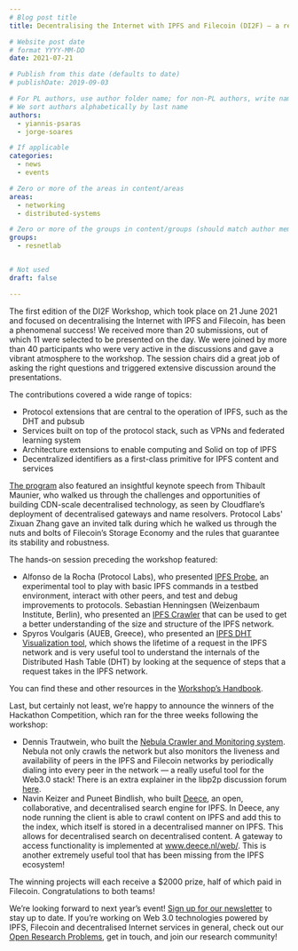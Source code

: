 ```yaml
---
# Blog post title
title: Decentralising the Internet with IPFS and Filecoin (DI2F) — a report from the trenches

# Website post date
# format YYYY-MM-DD
date: 2021-07-21

# Publish from this date (defaults to date)
# publishDate: 2019-09-03

# For PL authors, use author folder name; for non-PL authors, write name as in paper within ""
# We sort authors alphabetically by last name
authors:
  - yiannis-psaras
  - jorge-soares

# If applicable
categories:
  - news
  - events

# Zero or more of the areas in content/areas
areas:
  - networking
  - distributed-systems

# Zero or more of the groups in content/groups (should match author membership)
groups:
  - resnetlab


# Not used
draft: false

---
```


The first edition of the DI2F Workshop, which took place on 21 June 2021 and focused on decentralising the Internet with IPFS and Filecoin, has been a phenomenal success! We received more than 20 submissions, out of which 11 were selected to be presented on the day. We were joined by more than 40 participants who were very active in the discussions and gave a vibrant atmosphere to the workshop. The session chairs did a great job of asking the right questions and triggered extensive discussion around the presentations.

The contributions covered a wide range of topics:
- Protocol extensions that are central to the operation of IPFS, such as the DHT and pubsub
- Services built on top of the protocol stack, such as VPNs and federated learning system
- Architecture extensions to enable computing and Solid on top of IPFS
- Decentralized identifiers as a first-class primitive for IPFS content and services

[The program](https://networking.ifip.org/2021/workshops/di2f-decentralising-the-internet-with-ipfs-and-filecoin) also featured an insightful keynote speech from Thibault Maunier, who walked us through the challenges and opportunities of building CDN-scale decentralised technology, as seen by Cloudflare’s deployment of decentralised gateways and name resolvers. Protocol Labs' Zixuan Zhang gave an invited talk during which he walked us through the nuts and bolts of Filecoin’s Storage Economy and the rules that guarantee its stability and robustness.

The hands-on session preceding the workshop featured:
- Alfonso de la Rocha (Protocol Labs), who presented [IPFS Probe](https://github.com/protocol/beyond-bitswap/tree/master/testbed/probe), an experimental tool to play with basic IPFS commands in a testbed environment, interact with other peers, and test and debug improvements to protocols.
Sebastian Henningsen (Weizenbaum Institute, Berlin), who presented an [IPFS Crawler](https://github.com/wiberlin/ipfs-crawler) that can be used to get a better understanding of the size and structure of the IPFS network.
- Spyros Voulgaris (AUEB, Greece), who presented an [IPFS DHT Visualization tool](https://github.com/mmlab-aueb/IPFS), which shows the lifetime of a request in the IPFS network and is very useful tool to understand the internals of the Distributed Hash Table (DHT) by looking at the sequence of steps that a request takes in the IPFS network.

You can find these and other resources in the [Workshop’s Handbook](https://gateway.ipfs.io/ipfs/QmZKx6xukBDDYELwVjLFZBXF9hFxasHwb2xWSwvVzyPPq6).

Last, but certainly not least, we’re happy to announce the winners of the Hackathon Competition, which ran for the three weeks following the workshop:
- Dennis Trautwein, who built the [Nebula Crawler and Monitoring system](https://github.com/dennis-tra/nebula-crawler). Nebula not only crawls the network but also monitors the liveness and availability of peers in the IPFS and Filecoin networks by periodically dialing into every peer in the network — a really useful tool for the Web3.0 stack! There is an extra explainer in the libp2p discussion forum [here](https://discuss.libp2p.io/t/nebula-libp2p-dht-crawler/950).
- Navin Keizer and Puneet Bindlish, who built [Deece](https://github.com/navinkeizer/Deece), an open, collaborative, and decentralised search engine for IPFS. In Deece, any node running the client is able to crawl content on IPFS and add this to the index, which itself is stored in a decentralised manner on IPFS. This allows for decentralised search on decentralised content. A gateway to access functionality is implemented at www.deece.nl/web/. This is another extremely useful tool that has been missing from the IPFS ecosystem!

The winning projects will each receive a $2000 prize, half of which paid in Filecoin. Congratulations to both teams!

We’re looking forward to next year’s event! [Sign up for our newsletter](https://mailchi.mp/protocol/research-newsletter-signup) to stay up to date. If you’re working on Web 3.0 technologies powered by IPFS, Filecoin and decentralised Internet services in general, check out our [Open Research Problems](https://github.com/protocol/ResNetLab), get in touch, and join our research community!
